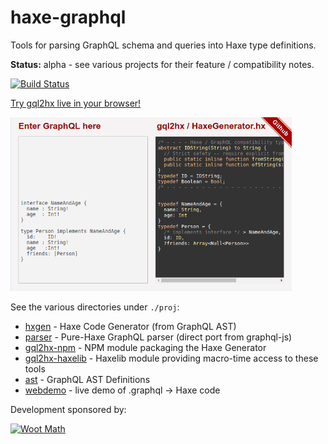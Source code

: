 # haxe-graphql

Tools for parsing GraphQL schema and queries into Haxe type definitions.

**Status:** alpha - see various projects for their feature / compatibility notes.

[![Build Status](https://travis-ci.com/jcward/haxe-graphql.svg?branch=master)](https://travis-ci.com/jcward/haxe-graphql)

[Try gql2hx live in your browser!](http://jcward.com/gql2hx/)


[<img src="./proj/webdemo/demo.gif" width=450 alt="gql2hx web demo">](http://jcward.com/gql2hx/)

See the various directories under `./proj`:

- [hxgen](./proj/hxgen) - Haxe Code Generator (from GraphQL AST)
- [parser](./proj/parser) - Pure-Haxe GraphQL parser (direct port from graphql-js)
- [gql2hx-npm](./proj/gql2hx-npm) - NPM module packaging the Haxe Generator
- [gql2hx-haxelib](./proj/gql2hx-haxelib) - Haxelib module providing macro-time access to these tools
- [ast](./proj/ast) - GraphQL AST Definitions
- [webdemo](./proj/webdemo) - live demo of .graphql -> Haxe code

Development sponsored by:

[<img src="http://www.wootmath.com/dds/a1/84/86f31a3b3dc73a74ff996f1bd2db.png" width=120 alt="Woot Math">](https://www.wootmath.com)
